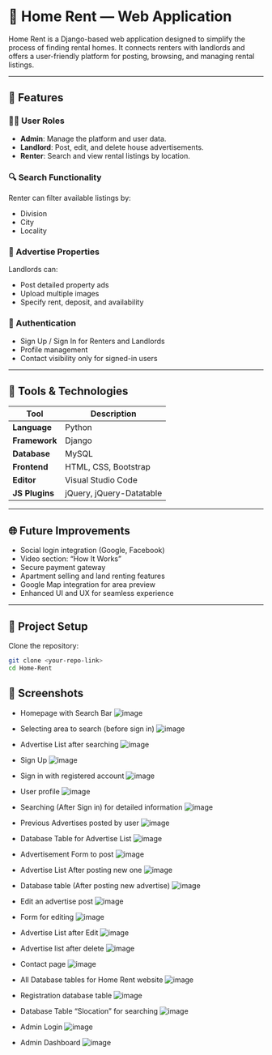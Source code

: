 # 🏡 Home Rent — Web Application

Home Rent is a Django-based web application designed to simplify the process of finding rental homes. It connects renters with landlords and offers a user-friendly platform for posting, browsing, and managing rental listings.

---

## 🚀 Features

### 🧑‍💼 User Roles
- **Admin**: Manage the platform and user data.
- **Landlord**: Post, edit, and delete house advertisements.
- **Renter**: Search and view rental listings by location.

### 🔍 Search Functionality
Renter can filter available listings by:
- Division
- City
- Locality

### 📣 Advertise Properties
Landlords can:
- Post detailed property ads
- Upload multiple images
- Specify rent, deposit, and availability

### 🔐 Authentication
- Sign Up / Sign In for Renters and Landlords
- Profile management
- Contact visibility only for signed-in users

---

## 🔧 Tools & Technologies

| Tool            | Description                |
|-----------------|----------------------------|
| **Language**    | Python                     |
| **Framework**   | Django                     |
| **Database**    | MySQL                      |
| **Frontend**    | HTML, CSS, Bootstrap       |
| **Editor**      | Visual Studio Code         |
| **JS Plugins**  | jQuery, jQuery-Datatable   |

---

## 🌐 Future Improvements

- Social login integration (Google, Facebook)
- Video section: “How It Works”
- Secure payment gateway
- Apartment selling and land renting features
- Google Map integration for area preview
- Enhanced UI and UX for seamless experience

---

## 📂 Project Setup
  Clone the repository:
   ```bash
   git clone <your-repo-link>
   cd Home-Rent
   ```
## 📸 Screenshots
- Homepage with Search Bar
  ![image](https://github.com/user-attachments/assets/56e0f57e-a2b3-4c6e-b9de-20658c8ecd9e)

- Selecting area to search (before sign in)
  ![image](https://github.com/user-attachments/assets/e0cac845-5dda-4bbd-adf5-83e76fce31d0)

- Advertise List after searching
  ![image](https://github.com/user-attachments/assets/b147acf6-d360-4a75-9082-c7905494a4d2)

- Sign Up
  ![image](https://github.com/user-attachments/assets/c45618b4-7f63-4e78-be3a-54282d5c4bbd)

- Sign in with registered account
  ![image](https://github.com/user-attachments/assets/14fd93f1-a781-4dd0-909c-76ee55b098bb)

- User profile
  ![image](https://github.com/user-attachments/assets/64001157-824c-4619-840d-cea9bd48564f)

- Searching (After Sign in) for detailed information
  ![image](https://github.com/user-attachments/assets/d77734c1-d30e-4b4a-be26-ca3a483c60d8)

- Previous Advertises posted by user
  ![image](https://github.com/user-attachments/assets/3ce62025-3bd7-4e45-b740-89c6ffcc9228)

- Database Table for Advertise List
  ![image](https://github.com/user-attachments/assets/90bae233-634c-49bd-9cd6-2c6dde6670f5)

- Advertisement Form to post
  ![image](https://github.com/user-attachments/assets/2bdca65e-2ba2-438c-8aaa-22c8521d004b)

- Advertise List After posting new one
  ![image](https://github.com/user-attachments/assets/b1f2be39-45fd-4210-99fa-fbca893a5410)

- Database table (After posting new advertise)
  ![image](https://github.com/user-attachments/assets/aa327a44-db32-4d4c-966c-c1f103e17b94)

- Edit an advertise post
  ![image](https://github.com/user-attachments/assets/e2f4d182-2851-47be-a154-f4e00d77336b)

- Form for editing
  ![image](https://github.com/user-attachments/assets/7e8dc686-6683-4db7-8723-9270e6b7acc9)

- Advertise List after Edit
  ![image](https://github.com/user-attachments/assets/40c42726-5c06-4f98-af65-9415cc48d537)

- Advertise list after delete
  ![image](https://github.com/user-attachments/assets/f91eae56-fc2c-4c79-b2b8-847f7b26d474)

- Contact page
  ![image](https://github.com/user-attachments/assets/1cbaab64-763a-493c-960f-2349b6197b2f)

- All Database tables for Home Rent website
  ![image](https://github.com/user-attachments/assets/a9bf80ba-76dd-4d51-ad4b-d146e0bfe3f3)

- Registration database table
  ![image](https://github.com/user-attachments/assets/14a6786e-27cd-403d-8146-ee259c242c8f)

- Database Table “Slocation” for searching
  ![image](https://github.com/user-attachments/assets/a971d3bb-ece1-4ce4-acf4-f3c8f580400d)

- Admin Login
  ![image](https://github.com/user-attachments/assets/21205b61-e3ca-40f9-88ec-be950528d3d7)

- Admin Dashboard
  ![image](https://github.com/user-attachments/assets/091f1a5a-bfd7-409f-ab88-5f92ce571391)





